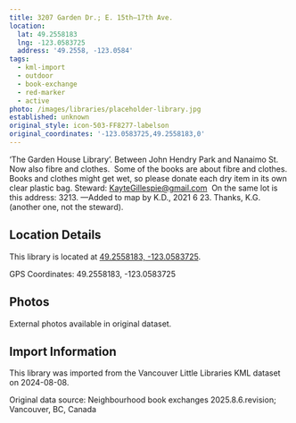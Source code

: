 ```yaml
---
title: 3207 Garden Dr.; E. 15th—17th Ave.
location:
  lat: 49.2558183
  lng: -123.0583725
  address: '49.2558, -123.0584'
tags:
  - kml-import
  - outdoor
  - book-exchange
  - red-marker
  - active
photo: /images/libraries/placeholder-library.jpg
established: unknown
original_style: icon-503-FF8277-labelson
original_coordinates: '-123.0583725,49.2558183,0'
---
```

‘The Garden House Library’.
Between John Hendry Park and Nanaimo St.
Now also fibre and clothes.  
Some of the books are about fibre and clothes.
Books and clothes might get wet, so please donate each dry item in its own clear plastic bag. Steward: KayteGillespie@gmail.com 
On the same lot is this address: 3213.
—Added to map by K.D., 2021 6 23. 
Thanks, K.G. (another one, not the steward).

## Location Details

This library is located at [49.2558183, -123.0583725](https://www.google.com/maps?q=49.2558183,-123.0583725).

GPS Coordinates: 49.2558183, -123.0583725

## Photos

External photos available in original dataset.

## Import Information

This library was imported from the Vancouver Little Libraries KML dataset on 2024-08-08.

Original data source: Neighbourhood book exchanges 2025.8.6.revision; Vancouver, BC, Canada

